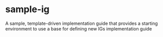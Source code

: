# sample-ig
A sample, template-driven implementation guide that provides a starting environment to use a base for defining new IGs
implementation guide 